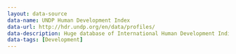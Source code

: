 ```yaml
---
layout: data-source
data-name: UNDP Human Development Index
data-url: http://hdr.undp.org/en/data/profiles/
data-description: Huge database of International Human Development Indicator(s), Gender Inequality Index and Multidimensional Poverty Index, insearchable by country or by indicator.  Also contains great graphs and maps comparing trends over time and cross-national data.
data-tags: [Development]
---
```

